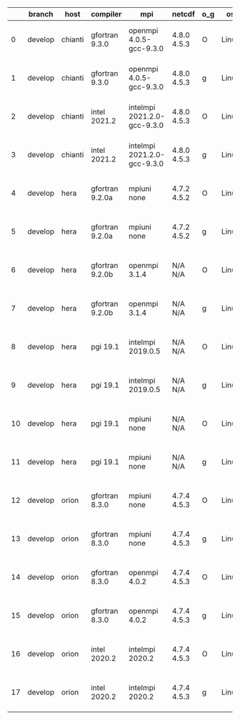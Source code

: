 |    | branch   | host    | compiler        | mpi                         | netcdf      | o_g   | os    | build   | u_pass   | u_fail   | s_pass   | s_fail   | e_pass   | e_fail   |   nuopc_pass |   nuopc_fail | artifacts_hash                                                                                                                                                        | modified                  |
|----|----------|---------|-----------------|-----------------------------|-------------|-------|-------|---------|----------|----------|----------|----------|----------|----------|--------------|--------------|-----------------------------------------------------------------------------------------------------------------------------------------------------------------------|---------------------------|
|  0 | develop  | chianti | gfortran 9.3.0  | openmpi 4.0.5-gcc-9.3.0     | 4.8.0 4.5.3 | O     | Linux | pass    | 13661    | 0        | 49       | 0        | 80       | 0        |           50 |            0 | [artifacts](https://github.com/esmf-org/esmf-test-artifacts/tree/ded4dfab485a812336a9aac974dab9784dff9a1c/develop/chianti/gfortran/9.3.0/O/openmpi/4.0.5-gcc-9.3.0)   | 2022-04-13 01:54:43 -0400 |
|  1 | develop  | chianti | gfortran 9.3.0  | openmpi 4.0.5-gcc-9.3.0     | 4.8.0 4.5.3 | g     | Linux | pass    | 13661    | 0        | 49       | 0        | 80       | 0        |           50 |            0 | [artifacts](https://github.com/esmf-org/esmf-test-artifacts/tree/e8d87433db543f8279eed01ede58c61f36d64950/develop/chianti/gfortran/9.3.0/g/openmpi/4.0.5-gcc-9.3.0)   | 2022-04-13 02:54:06 -0400 |
|  2 | develop  | chianti | intel 2021.2    | intelmpi 2021.2.0-gcc-9.3.0 | 4.8.0 4.5.3 | O     | Linux | pass    | 13661    | 0        | 49       | 0        | 80       | 0        |           50 |            0 | [artifacts](https://github.com/esmf-org/esmf-test-artifacts/tree/5e11126a4315562c9d900ea3b65ddce4992d5e0c/develop/chianti/intel/2021.2/O/intelmpi/2021.2.0-gcc-9.3.0) | 2022-04-13 02:27:47 -0400 |
|  3 | develop  | chianti | intel 2021.2    | intelmpi 2021.2.0-gcc-9.3.0 | 4.8.0 4.5.3 | g     | Linux | pass    | 13661    | 0        | 49       | 0        | 80       | 0        |           50 |            0 | [artifacts](https://github.com/esmf-org/esmf-test-artifacts/tree/a3eb5adf79e83c9786193e1f4d3620dd438ee714/develop/chianti/intel/2021.2/g/intelmpi/2021.2.0-gcc-9.3.0) | 2022-04-13 03:28:24 -0400 |
|  4 | develop  | hera    | gfortran 9.2.0a | mpiuni none                 | 4.7.2 4.5.2 | O     | Linux | pass    | 12124    | 11       | 8        | 0        | 43       | 0        |            0 |           50 | [artifacts](https://github.com/esmf-org/esmf-test-artifacts/tree/38a54b0a43b472819c1ac6dac6577d822e4c661b/develop/hera/gfortran/9.2.0a/O/mpiuni/none)                 | 2022-04-13 06:16:56 +0000 |
|  5 | develop  | hera    | gfortran 9.2.0a | mpiuni none                 | 4.7.2 4.5.2 | g     | Linux | pass    | 12124    | 11       | 8        | 0        | 43       | 0        |            0 |           50 | [artifacts](https://github.com/esmf-org/esmf-test-artifacts/tree/d02b51cc3c1b95ab82b656b664f550f218153f5d/develop/hera/gfortran/9.2.0a/g/mpiuni/none)                 | 2022-04-13 06:27:55 +0000 |
|  6 | develop  | hera    | gfortran 9.2.0b | openmpi 3.1.4               | N/A N/A     | O     | Linux | pass    | 13661    | 0        | 49       | 0        | 80       | 0        |           50 |            0 | [artifacts](https://github.com/esmf-org/esmf-test-artifacts/tree/d02b51cc3c1b95ab82b656b664f550f218153f5d/develop/hera/gfortran/9.2.0b/O/openmpi/3.1.4)               | 2022-04-13 06:27:55 +0000 |
|  7 | develop  | hera    | gfortran 9.2.0b | openmpi 3.1.4               | N/A N/A     | g     | Linux | pass    | 13661    | 0        | 49       | 0        | 80       | 0        |           50 |            0 | [artifacts](https://github.com/esmf-org/esmf-test-artifacts/tree/a95c1f6b49efd8e7dba62d474d09a8576559fc2a/develop/hera/gfortran/9.2.0b/g/openmpi/3.1.4)               | 2022-04-13 06:40:28 +0000 |
|  8 | develop  | hera    | pgi 19.1        | intelmpi 2019.0.5           | N/A N/A     | O     | Linux | pass    | fail     | fail     | fail     | fail     | fail     | fail     |            0 |            0 | [artifacts](https://github.com/esmf-org/esmf-test-artifacts/tree/6c1093ae05e3b06f8b0ba23d3a9109c5e3395961/develop/hera/pgi/19.1/O/intelmpi/2019.0.5)                  | 2022-04-13 10:32:53 +0000 |
|  9 | develop  | hera    | pgi 19.1        | intelmpi 2019.0.5           | N/A N/A     | g     | Linux | pass    | fail     | fail     | fail     | fail     | fail     | fail     |            0 |            0 | [artifacts](https://github.com/esmf-org/esmf-test-artifacts/tree/e4d0b5ccbb6fbe565a91a255e1be5dd71614f29c/develop/hera/pgi/19.1/g/intelmpi/2019.0.5)                  | 2022-04-13 10:43:51 +0000 |
| 10 | develop  | hera    | pgi 19.1        | mpiuni none                 | N/A N/A     | O     | Linux | pass    | 11512    | 623      | 6        | 2        | 40       | 3        |            0 |           50 | [artifacts](https://github.com/esmf-org/esmf-test-artifacts/tree/074400f13d74b73289a1b5ad368c4bd65bc3f078/develop/hera/pgi/19.1/O/mpiuni/none)                        | 2022-04-13 07:56:24 +0000 |
| 11 | develop  | hera    | pgi 19.1        | mpiuni none                 | N/A N/A     | g     | Linux | pass    | 11512    | 623      | 4        | 4        | 40       | 3        |            0 |           50 | [artifacts](https://github.com/esmf-org/esmf-test-artifacts/tree/074400f13d74b73289a1b5ad368c4bd65bc3f078/develop/hera/pgi/19.1/g/mpiuni/none)                        | 2022-04-13 07:56:24 +0000 |
| 12 | develop  | orion   | gfortran 8.3.0  | mpiuni none                 | 4.7.4 4.5.3 | O     | Linux | pass    | 12124    | 11       | 8        | 0        | 43       | 0        |            0 |           50 | [artifacts](https://github.com/esmf-org/esmf-test-artifacts/tree/87725e8e9e4ff26d41492120d9a0421c3fa9af84/develop/orion/gfortran/8.3.0/O/mpiuni/none)                 | 2022-04-13 02:48:11 -0500 |
| 13 | develop  | orion   | gfortran 8.3.0  | mpiuni none                 | 4.7.4 4.5.3 | g     | Linux | pass    | 12124    | 11       | 8        | 0        | 43       | 0        |            0 |           50 | [artifacts](https://github.com/esmf-org/esmf-test-artifacts/tree/eb1b67b44d526f76077c7993883de7b0e1ba4715/develop/orion/gfortran/8.3.0/g/mpiuni/none)                 | 2022-04-13 02:56:28 -0500 |
| 14 | develop  | orion   | gfortran 8.3.0  | openmpi 4.0.2               | 4.7.4 4.5.3 | O     | Linux | pass    | 13661    | 0        | 49       | 0        | 80       | 0        |           50 |            0 | [artifacts](https://github.com/esmf-org/esmf-test-artifacts/tree/59c45aa4f46079481b9d961f03b6902ffae12c4f/develop/orion/gfortran/8.3.0/O/openmpi/4.0.2)               | 2022-04-13 03:29:09 -0500 |
| 15 | develop  | orion   | gfortran 8.3.0  | openmpi 4.0.2               | 4.7.4 4.5.3 | g     | Linux | pass    | 13661    | 0        | 49       | 0        | 80       | 0        |           50 |            0 | [artifacts](https://github.com/esmf-org/esmf-test-artifacts/tree/382e4b7198d01eab387096c5da7bd72aed759f33/develop/orion/gfortran/8.3.0/g/openmpi/4.0.2)               | 2022-04-13 03:36:07 -0500 |
| 16 | develop  | orion   | intel 2020.2    | intelmpi 2020.2             | 4.7.4 4.5.3 | O     | Linux | pass    | 13661    | 0        | 49       | 0        | 80       | 0        |           50 |            0 | [artifacts](https://github.com/esmf-org/esmf-test-artifacts/tree/e3378e521e00ce8d0a5b58db3cb808fb13429f29/develop/orion/intel/2020.2/O/intelmpi/2020.2)               | 2022-04-13 03:33:02 -0500 |
| 17 | develop  | orion   | intel 2020.2    | intelmpi 2020.2             | 4.7.4 4.5.3 | g     | Linux | pass    | 13661    | 0        | 49       | 0        | 80       | 0        |           50 |            0 | [artifacts](https://github.com/esmf-org/esmf-test-artifacts/tree/4e407d91ae37debbe6c074b432225c21255f9093/develop/orion/intel/2020.2/g/intelmpi/2020.2)               | 2022-04-13 03:31:38 -0500 |